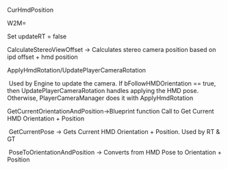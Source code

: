 CurHmdPosition

W2M=

Set updateRT = false

CalculateStereoViewOffset -> Calculates stereo camera position based on ipd offset + hmd position

ApplyHmdRotation/UpdatePlayerCameraRotation

​ Used by Engine to update the camera. If bFollowHMDOrientation == true, then UpdatePlayerCameraRotation handles applying the HMD pose. Otherwise, PlayerCameraManager does it with ApplyHmdRotation

GetCurrentOrientationAndPosition->Blueprint function Call to Get Current HMD Orientation + Position

​ GetCurrentPose -> Gets Current HMD Orientation + Position. Used by RT & GT

​ PoseToOrientationAndPosition -> Converts from HMD Pose to Orientation + Position

